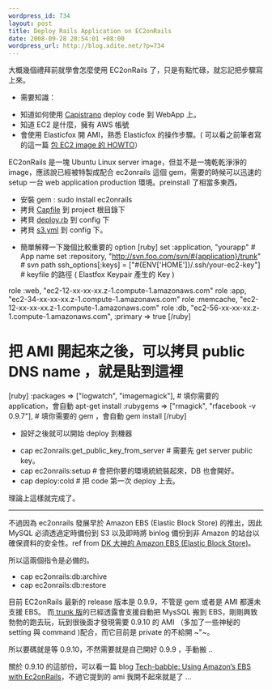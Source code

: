 ```yaml
--- 
wordpress_id: 734
layout: post
title: Deploy Rails Application on EC2onRails
date: 2008-09-28 20:54:01 +08:00
wordpress_url: http://blog.xdite.net/?p=734
---
```

大概幾個禮拜前就學會怎麼使用 EC2onRails 了，只是有點忙碌，就忘記把步驟寫上來。

- 需要知識：
* 知道如何使用 <a href="http://www.capify.org/">Capistrano</a> deploy code 到 WebApp 上。
* 知道 EC2 是什麼，擁有 AWS 帳號
* 會使用 Elasticfox 開 AMI，熟悉 Elasticfox 的操作步驟。( 可以看之前筆者寫的這一篇 <a href="http://blog.xdite.net/?p=672">包 EC2 image 的 HOWTO</a>）

EC2onRails 是一塊 Ubuntu Linux server image，但並不是一塊乾乾淨淨的 image，應該說已經被特製成配合 ec2onrails 這個 gem，需要的時候可以迅速的 setup 一台 web application production 環境。preinstall 了相當多東西。

* 安裝 gem : sudo install ec2onrails
* 拷貝 <a href="http://github.com/pauldowman/ec2onrails/tree/master%2Fexamples%2FCapfile?raw=true">Capfile</a> 到 project 根目錄下 
* 拷貝 <a href="http://github.com/pauldowman/ec2onrails/tree/master/examples/deploy.rb">deploy.rb</a> 到 config 下
* 拷貝 <a href="http://github.com/pauldowman/ec2onrails/tree/master/examples/s3.yml">s3.yml</a> 到 config 下。

- 簡單解釋一下幾個比較重要的 option
[ruby]
set :application, "yourapp"  # App name
set :repository, "http://svn.foo.com/svn/#{application}/trunk"  # svn path
ssh_options[:keys] = ["#{ENV['HOME']}/.ssh/your-ec2-key"]  # keyfile 的路徑 ( Elastfox Keypair 產生的 Key )

role :web, "ec2-12-xx-xx-xx.z-1.compute-1.amazonaws.com"
role :app, "ec2-34-xx-xx-xx.z-1.compute-1.amazonaws.com"
role :memcache, "ec2-12-xx-xx-xx.z-1.compute-1.amazonaws.com"
role :db, "ec2-56-xx-xx-xx.z-1.compute-1.amazonaws.com", :primary => true
[/ruby]
# 把  AMI 開起來之後，可以拷貝 public DNS name ，就是貼到這裡
[ruby]
:packages => ["logwatch", "imagemagick"], # 填你需要的 application，會自動 apt-get install
:rubygems => ["rmagick", "rfacebook -v 0.9.7"], # 填你需要的 gem ，會自動 gem install
[/ruby]

- 設好之後就可以開始 deploy 到機器

* cap ec2onrails:get_public_key_from_server # 需要先 get server public key。
* cap ec2onrails:setup # 會把你要的環境統統裝起來，DB 也會開好。
* cap deploy:cold # 把 code 第一次 deploy 上去。

理論上這樣就完成了。

--- 
不過因為 ec2onrails 發展早於 Amazon EBS (Elastic Block Store) 的推出，因此 MySQL 必須透過定時備份到 S3 以及即時將 binlog 備份到非 Amazon 的站台以確保資料的安全性。ref from <a href="http://blog.gslin.org/archives/2008/08/21/1632/">DK 大神的  Amazon EBS (Elastic Block Store)</a>。

所以這兩個指令是必備的。

* cap ec2onrails:db:archive
* cap ec2onrails:db:restore

目前 EC2onRails 最新的 release 版本是 0.9.9，不管是 gem 或者是 AMI 都還未支援 EBS。
而<a href="http://github.com/pauldowman/ec2onrails/tree/master"> trunk 版</a>的已經透露會支援自動把 MysSQL 搬到 EBS，剛剛興致勃勃的跑去玩，玩到很後面才發現需要 0.9.10 的 AMI （多加了一些神秘的 setting 與 command )配合，而它目前是 private 的不給開 ~"~。

所以要碼就是等 0.9.10，不然需要就是自己開好 0.9.9 ，手動搬 ..

關於 0.9.10 的這部份，可以看一篇 blog <a href="http://blog.sweetspot.dm/tech-babble-using-amazons-ebs-with-ec2onrails/">Tech-babble: Using Amazon’s EBS with Ec2onRails</a>，不過它提到的 ami 我開不起來就是了 ...
